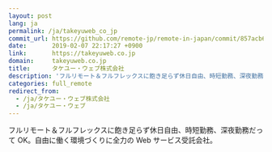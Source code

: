 ```yaml
---
layout: post
lang: ja
permalink: /ja/takeyuweb_co_jp
commit_url: https://github.com/remote-jp/remote-in-japan/commit/857acb6c95e0c77f8e93f2eefad36af139bdbdb5
date:       2019-02-07 22:17:27 +0900
link:       https://takeyuweb.co.jp
domain:     takeyuweb.co.jp
title:      タケユー・ウェブ株式会社
description: 'フルリモート＆フルフレックスに飽き足らず休日自由、時短勤務、深夜勤務だって OK。自由に働く環境づくりに全力の Web サービス受託会社。'
categories: full_remote
redirect_from:
  - /ja/タケユー・ウェブ株式会社
  - /ja/タケユー・ウェブ
---
```


<p>フルリモート＆フルフレックスに飽き足らず休日自由、時短勤務、深夜勤務だって OK。自由に働く環境づくりに全力の Web サービス受託会社。</p>
